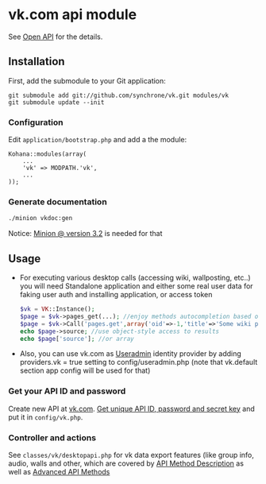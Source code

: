 # vk.com api module
See [Open API](http://vkontakte.ru/club1) for the details.

## Installation

First, add the submodule to your Git application:

    git submodule add git://github.com/synchrone/vk.git modules/vk
    git submodule update --init

### Configuration

Edit `application/bootstrap.php` and add a the module:

    Kohana::modules(array(
        ...
        'vk' => MODPATH.'vk',
        ...
    ));
### Generate documentation
```bash
./minion vkdoc:gen
```
Notice: [Minion @ version 3.2](https://github.com/synchrone/minion/tree/3.2/develop) is needed for that

## Usage
 * For executing various desktop calls (accessing wiki, wallposting, etc..) you will need Standalone application 
   and either some real user data for faking user auth and installing application, or access token
    ```php
    $vk = VK::Instance();
    $page = $vk->pages_get(...); //enjoy methods autocompletion based on generated documentation
    $page = $vk->Call('pages.get',array('oid'=>-1,'title'=>'Some wiki page'); //or use legacy style calls
    echo $page->source; //use object-style access to results
    echo $page['source']; //or array

     ```
 * Also, you can use vk.com as [Useradmin](http://github.com/synchrone/useradmin) identity provider by
adding providers.vk = true setting to config/useradmin.php (note that vk.default section app config will be used for that)

### Get your API ID and password

Create new API at [vk.com](http://vkontakte.ru/apps.php?act=add).
[Get unique API ID, password and secret key](http://vkontakte.ru/apps.php#act=admin) and put it in `config/vk.php`.

### Controller and actions

See `classes/vk/desktopapi.php` for vk data export features (like group info, audio, walls and other,
which are covered by [API Method Description](http://vk.com/developers.php?o=-17680044&p=API+Method+Description)
as well as [Advanced API Methods](http://vk.com/developers.php?oid=-17680044&p=Advanced_API_Methods)